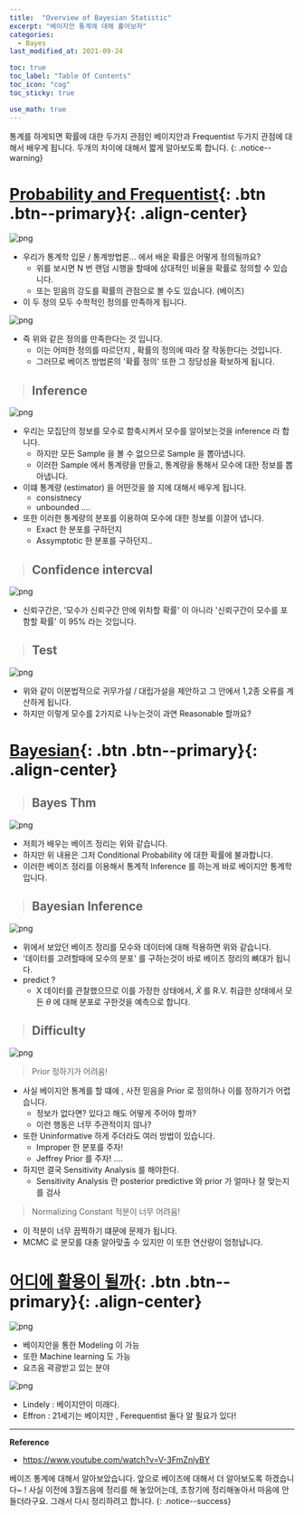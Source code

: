 ```yaml
---
title:  "Overview of Bayesian Statistic"
excerpt: "베이지안 통계에 대해 훑어보자"
categories:
  - Bayes
last_modified_at: 2021-09-24

toc: true
toc_label: "Table Of Contents"
toc_icon: "cog"
toc_sticky: true

use_math: true
---
```


 통계를 하게되면 확률에 대한 두가지 관점인 베이지안과 Frequentist 두가지 관점에 대해서 배우게 됩니다. 두개의 차이에 대해서 짧게 알아보도록 합니다. 
{: .notice--warning}

# [Probability and Frequentist](#link){: .btn .btn--primary}{: .align-center}

![png](/assets/images/Stat/64_1.png)

- 우리가 통계학 입문 / 통계방법론... 에서 배운 확률은 어떻게 정의될까요? 
  - 위를 보시면 N 번 랜덤 시행을 할때에 상대적인 비율을 확률로 정의할 수 있습니다.
  - 또는 믿음의 강도를 확률의 관점으로 볼 수도 있습니다. (베이즈)
- 이 두 정의 모두 수학적인 정의를 만족하게 됩니다.

![png](/assets/images/Stat/64_2.png)

- 즉 위와 같은 정의를 만족한다는 것 입니다. 
  - 이는 어떠한 정의를 따르던지 , 확률의 정의에 따라 잘 작동한다는 것입니다.
  - 그러므로 베이즈 방법론의 '확률 정의' 또한 그 정당성을 확보하게 됩니다.

> ## Inference

![png](/assets/images/Stat/64_3.png)

- 우리는 모집단의 정보를 모수로 함축시켜서 모수를 알아보는것을 inference 라 합니다. 
  - 하지만 모든 Sample 을 볼 수 없으므로 Sample 을 뽑아냅니다. 
  - 이러한 Sample 에서 통계량을 만들고, 통계량을 통해서 모수에 대한 정보를 뽑아냅니다.
- 이떄 통계량 (estimator) 을 어떤것을 쓸 지에 대해서 배우게 됩니다.
  - consistnecy 
  - unbounded .... 
- 또한 이러한 통계량의 분포를 이용하여 모수에 대한 정보를 이끌어 냅니다.
  - Exact 한 분포를 구하던지
  - Assymptotic 한 분포를 구하던지..

> ## Confidence intercval

![png](/assets/images/Stat/64_4.png)

- 신뢰구간은, '모수가 신뢰구간 안에 위차할 확률' 이 아니라 '신뢰구간이 모수를 포함할 확률' 이 95% 라는 것입니다.

> ## Test

![png](/assets/images/Stat/64_5.png)

- 위와 같이 이분법적으로 귀무가설 / 대립가설을 제안하고 그 안에서 1,2종 오류를 계산하게 됩니다.
- 하지만 이렇게 모수를 2가지로 나누는것이 과연 Reasonable 할까요? 

# [Bayesian](#link){: .btn .btn--primary}{: .align-center}

> ## Bayes Thm

![png](/assets/images/Stat/64_6.png)

- 저희가 배우는 베이즈 정리는 위와 같습니다. 
- 하지만 위 내용은 그저 Conditional Probability 에 대한 확률에 불과합니다. 
- 이러한 베이즈 정리를 이용해서 통계적 Inference 를 하는게 바로 베이지안 통계학입니다.

> ## Bayesian Inference 

![png](/assets/images/Stat/64_7.png)

- 위에서 보았던 베이즈 정리를 모수와 데이터에 대해 적용하면 위와 같습니다. 
- '데이터를 고려할때에 모수의 분포' 를 구하는것이 바로 베이즈 정리의 뼈대가 됩니다.
- predict ? 
  - X 데이터를 관찰했으므로 이를 가정한 상태에서, $\tilde{X}$ 를 R.V. 취급한 상태에서 모든 $\theta$ 에 대해 분포로 구한것을 예측으로 합니다. 

> ## Difficulty

![png](/assets/images/Stat/64_8.png)

> Prior 정하기가 어려움!

- 사실 베이지안 통계를 할 떄에 , 사전 믿음을 Prior 로 정의하나 이를 정하기가 어렵습니다.
  - 정보가 없다면? 있다고 해도 어떻게 주어야 할까? 
  - 이런 행동은 너무 주관적이지 않나? 
- 또한 Uninformative 하게 주더라도 여러 방법이 있습니다.
  - Improper 한 분포를 주자! 
  - Jeffrey Prior 를 주자! .... 
- 하지만 결국 Sensitivity Analysis 를 해야한다. 
  - Sensitivity Analysis 란 posterior predictive 와 prior 가 얼마나 잘 맞는지를 검사 

> Normalizing Constant 적분이 너무 어려움!

- 이 적분이 너무 끔찍하기 떄문에 문제가 됩니다.
- MCMC 로 분모를 대충 알아맞출 수 있지만 이 또한 연산량이 엄청납니다.

# [어디에 활용이 될까](#link){: .btn .btn--primary}{: .align-center}

![png](/assets/images/Stat/64_9.png)

- 베이지안을 통한 Modeling 이 가능
- 또한 Machine learning 도 가능 
- 요즈음 곽광받고 있는 분야 

![png](/assets/images/Stat/64_10.png)

- Lindely : 베이지안이 미래다. 
- Effron : 21세기는 베이지안 , Ferequentist 둘다 알 필요가 있다!

---

**Reference**

- <https://www.youtube.com/watch?v=V-3FmZnlyBY>

 베이즈 통계에 대해서 알아보았습니다. 앞으로 베이즈에 대해서 더 알아보도록 하겠습니다~ ! 사실 이전에 3월즈음에 정리를 해 놓았어는데, 초창기에 정리해놓아서 마음에 안들더라구요. 그래서 다시 정리하려고 합니다.
{: .notice--success}

